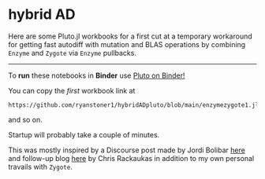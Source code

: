 # hybrid AD
Here are some Pluto.jl workbooks for a first cut at a temporary workaround for getting fast autodiff with mutation and BLAS operations by combining
``Enzyme`` and ``Zygote`` via ``Enzyme`` pullbacks.

---

To **run** these notebooks in **Binder** use [Pluto on Binder!](https://pluto-on-binder.glitch.me/)

You can copy the *first* workbook link at 
``` 
https://github.com/ryanstoner1/hybridADpluto/blob/main/enzymezygote1.jl 
```
and so on.

Startup will probably take a couple of minutes. 

This was mostly inspired by a Discourse post made by Jordi Bolibar [here](https://discourse.julialang.org/t/open-discussion-on-the-state-of-differentiable-physics-in-julia/72900) and follow-up blog [here](http://www.stochasticlifestyle.com/engineering-trade-offs-in-automatic-differentiation-from-tensorflow-and-pytorch-to-jax-and-julia/) by Chris Rackaukas in addition to my own personal travails with `Zygote`.  
